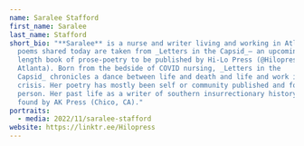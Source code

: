 ```yaml
---
name: Saralee Stafford
first_name: Saralee
last_name: Stafford
short_bio: "**Saralee** is a nurse and writer living and working in Atlanta. The
  poems shared today are taken from _Letters in the Capsid_— an upcoming full
  length book of prose-poetry to be published by Hi-Lo Press (@Hilopress /
  Atlanta). Born from the bedside of COVID nursing, _Letters in the
  Capsid_ chronicles a dance between life and death and life and work in a
  crisis. Her poetry has mostly been self or community published and found in
  person. Her past life as a writer of southern insurrectionary history can be
  found by AK Press (Chico, CA)."
portraits:
  - media: 2022/11/saralee-stafford
website: https://linktr.ee/Hilopress
---
```

